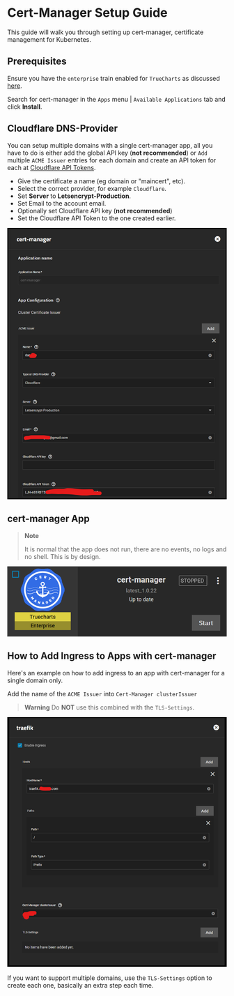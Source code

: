 # Cert-Manager Setup Guide

This guide will walk you through setting up cert-manager, certificate management for Kubernetes.

## Prerequisites

Ensure you have the `enterprise` train enabled for `TrueCharts` as discussed [here](https://truecharts.org/manual/SCALE/guides/getting-started/#adding-truecharts).

Search for cert-manager in the `Apps` menu | `Available Applications` tab and click **Install**.


## Cloudflare DNS-Provider

You can setup multiple domains with a single cert-manager app, all you have to do is either add the global API key (**not recommended**) or `Add` multiple `ACME Issuer` entries for each domain and create an API token for each at [Cloudflare API Tokens](https://dash.cloudflare.com/profile/api-tokens).

- Give the certificate a name (eg domain or "maincert", etc).
- Select the correct provider, for example `Cloudflare`.
- Set **Server** to **Letsencrypt-Production**.
- Set Email to the account email.
- Optionally set Cloudflare API key (**not recommended**)
- Set the Cloudflare API Token to the one created earlier.

![cert-manager1](img/cert-manager1.png)


## cert-manager App

> **Note**
> 
> It is normal that the app does not run, there are no events, no logs and no shell. This is by design.

![cert-manager3](img/cert-manager3.png)


## How to Add Ingress to Apps with cert-manager

Here's an example on how to add ingress to an app with cert-manager for a single domain only.

Add the name of the `ACME Issuer` into `Cert-Manager clusterIssuer`

> **Warning**
> Do **NOT** use this combined with the `TLS-Settings`.

![cert-manager2](img/cert-manager2.png)

If you want to support multiple domains, use the `TLS-Settings` option to create each one, basically an extra step each time.
